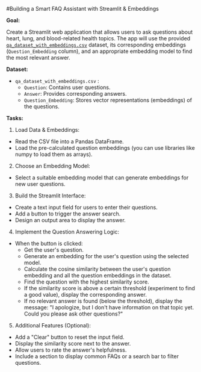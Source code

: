 #Building a Smart FAQ Assistant with Streamlit & Embeddings

**Goal:**

Create a Streamlit web application that allows users to ask questions about heart, lung, and blood-related health topics. The app will use the provided [`qa_dataset_with_embeddings.csv`](https://drive.google.com/file/d/1g6DaU_WcdlHFYlSoeVqEzyFVq05IiKQq/view?usp=drive_link) dataset, its corresponding embeddings (`Question_Embedding` column), and an appropriate embedding model to find the most relevant answer.

**Dataset:**

* `qa_dataset_with_embeddings.csv` :
  * `Question`: Contains user questions.
  * `Answer`: Provides corresponding answers.
  * `Question_Embedding`: Stores vector representations (embeddings) of the questions.

**Tasks:**

1. Load Data & Embeddings:

  * Read the CSV file into a Pandas DataFrame.
  * Load the pre-calculated question embeddings (you can use libraries like numpy to load them as arrays).

2. Choose an Embedding Model:

  * Select a suitable embedding model that can generate embeddings for new user questions.
3. Build the Streamlit Interface:

  * Create a text input field for users to enter their questions.
  * Add a button to trigger the answer search.
  * Design an output area to display the answer.
4. Implement the Question Answering Logic:

  * When the button is clicked:
    * Get the user's question.
    * Generate an embedding for the user's question using the selected model.
    * Calculate the cosine similarity between the user's question embedding and all the question embeddings in the dataset.
    * Find the question with the highest similarity score.
    * If the similarity score is above a certain threshold (experiment to find a good value), display the corresponding answer.
    * If no relevant answer is found (below the threshold), display the message: "I apologize, but I don't have information on that topic yet. Could you please ask other questions?"
5. Additional Features (Optional):

  * Add a "Clear" button to reset the input field.
  * Display the similarity score next to the answer.
  * Allow users to rate the answer's helpfulness.
  * Include a section to display common FAQs or a search bar to filter questions.
